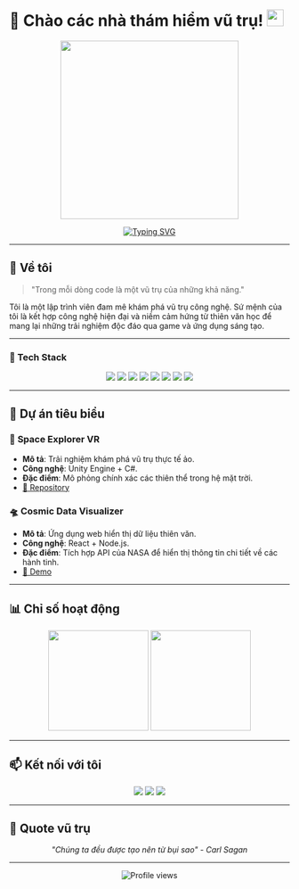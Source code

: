 <!-- GitHub Profile Readme -->
# 🌌 Chào các nhà thám hiểm vũ trụ! <img src="https://media.giphy.com/media/hvRJCLFzcasrR4ia7z/giphy.gif" width="30px">
<p align="center">
  <img src="https://media.giphy.com/media/26AHONQ79FdWZhAI0/giphy.gif" width="320"/>
</p>
<p align="center">
  <a href="https://github.com/dodao123">
    <img src="https://readme-typing-svg.herokuapp.com?font=Orbitron&size=25&duration=4000&pause=1000&color=7CFC00&center=true&vCenter=true&width=435&lines=Software+Developer;Game+Creator;Tech+Explorer;Space+Enthusiast" alt="Typing SVG" />
  </a>
</p>

---

## 🚀 Về tôi
> "Trong mỗi dòng code là một vũ trụ của những khả năng."

Tôi là một lập trình viên đam mê khám phá vũ trụ công nghệ. Sứ mệnh của tôi là kết hợp công nghệ hiện đại và niềm cảm hứng từ thiên văn học để mang lại những trải nghiệm độc đáo qua game và ứng dụng sáng tạo.

---

### 🌟 Tech Stack 
<div align="center">
  <img src="https://img.shields.io/badge/C-00599C?style=for-the-badge&logo=c&logoColor=white"/>
  <img src="https://img.shields.io/badge/C%2B%2B-00599C?style=for-the-badge&logo=c%2B%2B&logoColor=white"/>
  <img src="https://img.shields.io/badge/C%23-239120?style=for-the-badge&logo=c-sharp&logoColor=white"/>
  <img src="https://img.shields.io/badge/Python-3776AB?style=for-the-badge&logo=python&logoColor=white"/>
  <img src="https://img.shields.io/badge/JavaScript-F7DF1E?style=for-the-badge&logo=javascript&logoColor=black"/>
  <img src="https://img.shields.io/badge/Node.js-43853D?style=for-the-badge&logo=node.js&logoColor=white"/>
  <img src="https://img.shields.io/badge/React-20232A?style=for-the-badge&logo=react&logoColor=61DAFB"/>
  <img src="https://img.shields.io/badge/Unity-100000?style=for-the-badge&logo=unity&logoColor=white"/>
</div>

---

## 🌌 Dự án tiêu biểu

### 🚀 **Space Explorer VR**
- **Mô tả**: Trải nghiệm khám phá vũ trụ thực tế ảo.
- **Công nghệ**: Unity Engine + C#.
- **Đặc điểm**: Mô phỏng chính xác các thiên thể trong hệ mặt trời.
- [🔗 Repository](https://github.com/dodao123/space-explorer)

### 🛸 **Cosmic Data Visualizer**
- **Mô tả**: Ứng dụng web hiển thị dữ liệu thiên văn.
- **Công nghệ**: React + Node.js.
- **Đặc điểm**: Tích hợp API của NASA để hiển thị thông tin chi tiết về các hành tinh.
- [🔗 Demo](https://cosmic-visualizer-demo.com)

---

## 📊 Chỉ số hoạt động
<div align="center">
  <img height="180em" src="https://github-readme-stats.vercel.app/api?username=dodao123&show_icons=true&theme=radical&include_all_commits=true&count_private=true"/>
  <img height="180em" src="https://github-readme-stats.vercel.app/api/top-langs/?username=dodao123&layout=compact&langs_count=7&theme=radical"/>
</div>

---

## 📫 Kết nối với tôi
<div align="center">
  <a href="https://facebook.com/profile.php?id=100028133171741"><img src="https://img.shields.io/badge/Facebook-1877F2?style=for-the-badge&logo=facebook&logoColor=white"/></a>
  <a href="https://linkedin.com/in/dodao123"><img src="https://img.shields.io/badge/LinkedIn-0A66C2?style=for-the-badge&logo=linkedin&logoColor=white"/></a>
  <a href="mailto:dodao123@example.com"><img src="https://img.shields.io/badge/Email-D14836?style=for-the-badge&logo=gmail&logoColor=white"/></a>
</div>

---

## 💫 Quote vũ trụ
<div align="center">
  <em>"Chúng ta đều được tạo nên từ bụi sao" - Carl Sagan</em>
</div>

---
<div align="center">
  <img src="https://komarev.com/ghpvc/?username=dodao123&label=Số%20lượt%20ghé%20thăm&color=blueviolet&style=for-the-badge" alt="Profile views"/>
</div>

<!--
Fun Easter Egg: Người tìm thấy comment này hẳn là một explorer thực thụ! 🚀
-->
